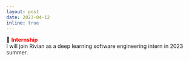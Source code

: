 ```yaml
---
layout: post
date: 2023-04-12
inline: true
---
```

:tada: **<span style="color:red">Internship</span>** <br/>
I will join Rivian as a deep learning software engineering intern in 2023 summer.
